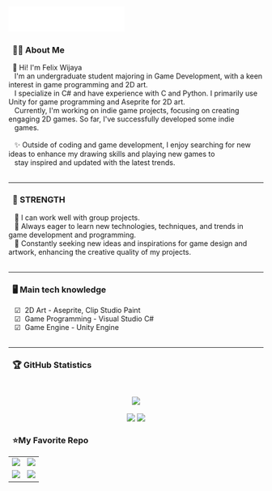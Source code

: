 <img src="images/svg/header_en.svg"></img>

### &nbsp; 🕵🏻 About Me

&nbsp;&nbsp;👋 Hi! I'm Felix Wijaya <br>&nbsp;&nbsp;  I'm an undergraduate student majoring in Game Development, with a keen interest in game programming and 2D art. <br>&nbsp;&nbsp; I specialize in C# and have experience with C and Python. I primarily use Unity for game programming and Aseprite for 2D art.<br>&nbsp;&nbsp; Currently, I'm working on indie game projects, focusing on creating engaging 2D games. So far, I've successfully developed some indie<br>&nbsp;&nbsp; games. <br><br>&nbsp;&nbsp; ✨ Outside of coding and game development, I enjoy searching for new ideas to enhance my drawing skills and playing new games to<br>&nbsp;&nbsp; stay inspired and updated with the latest trends.<br><br>

<hr/>

### &nbsp; 🌟 STRENGTH
&nbsp;&nbsp;&nbsp;🔹 I can work well with group projects.<br>
&nbsp;&nbsp;&nbsp;🔹 Always eager to learn new technologies, techniques, and trends in game development and programming.<br>
&nbsp;&nbsp;&nbsp;🔹 Constantly seeking new ideas and inspirations for game design and artwork, enhancing the creative quality of my projects.<br><br>

<hr/>

### &nbsp; 🖥️ Main tech knowledge
&nbsp;&nbsp;&nbsp;☑  2D Art - Aseprite, Clip Studio Paint<br>
&nbsp;&nbsp;&nbsp;☑  Game Programming - Visual Studio C#<br>
&nbsp;&nbsp;&nbsp;☑  Game Engine - Unity Engine<br>
<br>
<hr/>

### &nbsp; 🏆 GitHub Statistics

  <br/>
    <p align="center">
        <img height="150px" src="https://github-readme-streak-stats.herokuapp.com/?user=Felixwijaya04&theme=nightowl&hide_border=true" />
    </p>
    <p align="center">
        <img height="150px" src="https://github-readme-stats.vercel.app/api?username=Felixwijaya04&theme=nightowl&hide_border=true&include_all_commits=true&count_private=true" /> <img height="150px" src="https://github-readme-stats.vercel.app/api/top-langs/?username=Felixwijaya04&theme=nightowl&hide_border=true&include_all_commits=true&count_private=true&layout=compact" />
    </p>

### &nbsp; ⭐My Favorite Repo
  <table align="center">
  <tr>
    <td>
      <a href="https://github.com/Felixwijaya04/Project-Valence">
        <img height="150px" src="https://github-readme-stats.vercel.app/api/pin/?username=Felixwijaya04&repo=Project-Valence&theme=nightowl&hide_border=true" />
    </td>
    <td>
      <img height="150px" src="https://github-readme-stats.vercel.app/api/pin/?username=Felixwijaya04&repo=Across-Java&theme=nightowl&hide_border=true" />
    </td>
  </tr>
  <tr>
    <td>
      <img height="150px" src="https://github-readme-stats.vercel.app/api/pin/?username=Felixwijaya04&repo=Pong2D&theme=nightowl&hide_border=true" />
    </td>
    <td>
      <img height="150px" src="https://github-readme-stats.vercel.app/api/pin/?username=Felixwijaya04&repo=Warp-er&theme=nightowl&hide_border=true" />
    </td>
  </tr>
</table>




